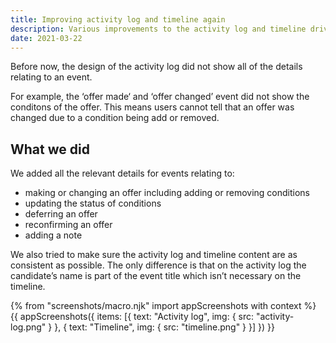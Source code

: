 ```yaml
---
title: Improving activity log and timeline again
description: Various improvements to the activity log and timeline driven by the work we’re doing to make it clear to users why they can no longer see an application that’s been transferred to a new training provider or accredited body.
date: 2021-03-22
---
```


Before now, the design of the activity log did not show all of the details relating to an event.

For example, the ‘offer made‘ and ‘offer changed’ event did not show the conditons of the offer. This means users cannot tell that an offer was changed due to a condition being add or removed.

## What we did

We added all the relevant details for events relating to:

- making or changing an offer including adding or removing conditions
- updating the status of conditions
- deferring an offer
- reconfirming an offer
- adding a note

We also tried to make sure the activity log and timeline content are as consistent as possible. The only difference is that on the activity log the candidate’s name is part of the event title which isn’t necessary on the timeline.

{% from "screenshots/macro.njk" import appScreenshots with context %}
{{ appScreenshots({
  items: [{
    text: "Activity log",
    img: {
      src: "activity-log.png"
    }
  }, {
    text: "Timeline",
    img: {
      src: "timeline.png"
    }
  }]
}) }}

